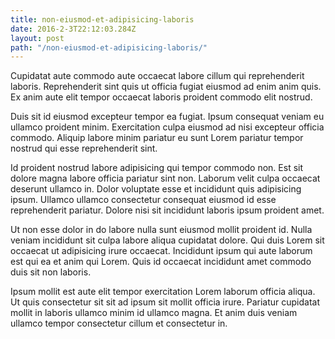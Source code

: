 ```yaml
---
title: non-eiusmod-et-adipisicing-laboris
date: 2016-2-3T22:12:03.284Z
layout: post
path: "/non-eiusmod-et-adipisicing-laboris/"
---
```


Cupidatat aute commodo aute occaecat labore cillum qui reprehenderit laboris. Reprehenderit sint quis ut officia fugiat eiusmod ad enim anim quis. Ex anim aute elit tempor occaecat laboris proident commodo elit nostrud.

Duis sit id eiusmod excepteur tempor ea fugiat. Ipsum consequat veniam eu ullamco proident minim. Exercitation culpa eiusmod ad nisi excepteur officia commodo. Aliquip labore minim pariatur eu sunt Lorem pariatur tempor nostrud qui esse reprehenderit sint.

Id proident nostrud labore adipisicing qui tempor commodo non. Est sit dolore magna labore officia pariatur sint non. Laborum velit culpa occaecat deserunt ullamco in. Dolor voluptate esse et incididunt quis adipisicing ipsum. Ullamco ullamco consectetur consequat eiusmod id esse reprehenderit pariatur. Dolore nisi sit incididunt laboris ipsum proident amet.

Ut non esse dolor in do labore nulla sunt eiusmod mollit proident id. Nulla veniam incididunt sit culpa labore aliqua cupidatat dolore. Qui duis Lorem sit occaecat ut adipisicing irure occaecat. Incididunt ipsum qui aute laborum est qui ea et anim qui Lorem. Quis id occaecat incididunt amet commodo duis sit non laboris.

Ipsum mollit est aute elit tempor exercitation Lorem laborum officia aliqua. Ut quis consectetur sit sit ad ipsum sit mollit officia irure. Pariatur cupidatat mollit in laboris ullamco minim id ullamco magna. Et anim duis veniam ullamco tempor consectetur cillum et consectetur in.